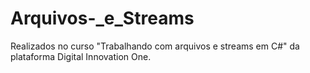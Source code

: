# Arquivos-_e_Streams
Realizados no curso "Trabalhando com arquivos e streams em C#" da plataforma Digital Innovation One.
